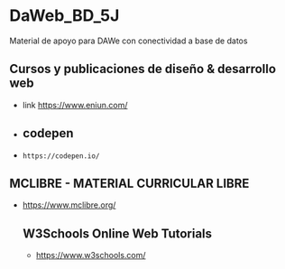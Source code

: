 # DaWeb_BD_5J
Material de apoyo para DAWe  con conectividad a base de datos

## Cursos y publicaciones de diseño & desarrollo web
- link https://www.eniun.com/
-  ## codepen
-     https://codepen.io/
 ## MCLIBRE - MATERIAL CURRICULAR LIBRE
- https://www.mclibre.org/
  ## W3Schools Online Web Tutorials
  - https://www.w3schools.com/
